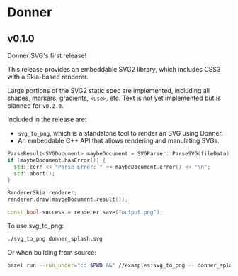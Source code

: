 # Donner

## v0.1.0

Donner SVG's first release!

This release provides an embeddable SVG2 library, which includes CSS3 with a Skia-based renderer.

Large portions of the SVG2 static spec are implemented, including all shapes, markers, gradients, `<use>`, etc. Text is not yet implemented but is planned for `v0.2.0`.

Included in the release are:

- `svg_to_png`, which is a standalone tool to render an SVG using Donner.
- An embeddable C++ API that allows rendering and manulating SVGs.

```cpp
ParseResult<SVGDocument> maybeDocument = SVGParser::ParseSVG(fileData);
if (maybeDocument.hasError()) {
  std::cerr << "Parse Error: " << maybeDocument.error() << "\n";
  std::abort();
}

RendererSkia renderer;
renderer.draw(maybeDocument.result());

const bool success = renderer.save("output.png");
```

To use svg_to_png:

```sh
./svg_to_png donner_splash.svg
```

Or when building from source:

```sh
bazel run --run_under="cd $PWD &&" //examples:svg_to_png -- donner_splash.svg
```
